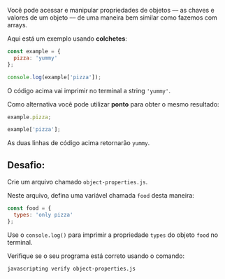 Você pode acessar e manipular propriedades de objetos –– as chaves e valores de um objeto –– de uma maneira bem similar como fazemos com arrays.

Aqui está um exemplo usando **colchetes**:

```js
const example = {
  pizza: 'yummy'
};

console.log(example['pizza']);
```

O código acima vai imprimir no terminal a string `'yummy'`.

Como alternativa você pode utilizar **ponto** para obter o mesmo resultado:

```js
example.pizza;

example['pizza'];
```

As duas linhas de código acima retornarão `yummy`.

## Desafio:

Crie um arquivo chamado `object-properties.js`.

Neste arquivo, defina uma variável chamada `food` desta maneira:

```js
const food = {
  types: 'only pizza'
};
```

Use o `console.log()` para imprimir a propriedade `types` do objeto `food` no terminal.

Verifique se o seu programa está correto usando o comando:

```bash
javascripting verify object-properties.js
```
